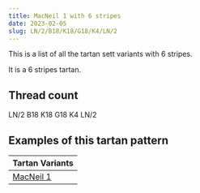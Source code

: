 ```yaml
---
title: MacNeil 1 with 6 stripes
date: 2023-02-05
slug: LN/2/B18/K18/G18/K4/LN/2
---
```

This is a list of all the tartan sett variants with 6 stripes.

It is a 6 stripes tartan.


## Thread count
LN/2 B18 K18 G18 K4 LN/2

## Examples of this tartan pattern

| Tartan Variants |
|---------------|
| [MacNeil 1](/variants/ln/2/b18/k18/g18/k4/ln/2-b304080-g008000-k000000-lne0e0e0)||
